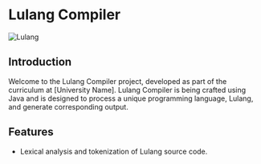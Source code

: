 # Lulang Compiler

![Lulang](https://encrypted-tbn3.gstatic.com/images?q=tbn:ANd9GcRuwmcOFLD3pkl88Lc5B10K85izuQvsqJ_ChWWvh4r85AlEkzG2)

## Introduction

Welcome to the Lulang Compiler project, developed as part of the curriculum at [University Name]. Lulang Compiler is being crafted using Java and is designed to process a unique programming language, Lulang, and generate corresponding output.

## Features

- Lexical analysis and tokenization of Lulang source code.
